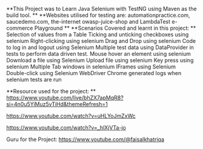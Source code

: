 **This Project was to Learn Java Selenium with TestNG using Maven as the build tool.
**
**Websites utilised for testing are: automationpractice.com, saucedemo.com, the-internet owasp-juice-shop and LambdaTest e-commerce Playground
**
**Scenarios Covered and learnt in this project:
**
Selection of values from a Table
Ticking and unticking checkboxes using selenium
Right-clicking using selenium
Drag and Drop using selenium
Code to log in and logout using Selenium
Multiple test data using DataProvider in tests to perform data driven test.
Mouse hover an element using selenium
Download a file using Selenium
Upload file using selenium
Key press using selenium
Multiple Tab windows in selenium
IFrames using Selenium
Double-click using Selenium WebDriver
Chrome generated logs when selenium tests are run

**Resource used for the project:
**
https://www.youtube.com/live/bhZX7apMqR8?si=4n0u5YiMuz5vTiHd&themeRefresh=1

https://www.youtube.com/watch?v=uHLYoJmZxWc

https://www.youtube.com/watch?v=_hlXjVTa-jo

Guru for the Project: https://www.youtube.com/@faisalkhatriqa
